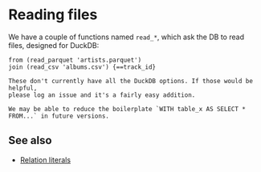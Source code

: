 # Reading files

We have a couple of functions named `read_*`, which ask the DB to read files,
designed for DuckDB:

```prql
from (read_parquet 'artists.parquet')
join (read_csv 'albums.csv') {==track_id}
```

```admonish note
These don't currently have all the DuckDB options. If those would be helpful,
please log an issue and it's a fairly easy addition.
```

```admonish info
We may be able to reduce the boilerplate `WITH table_x AS SELECT * FROM...` in future versions.
```

## See also

- [Relation literals](./relation-literals.md)
